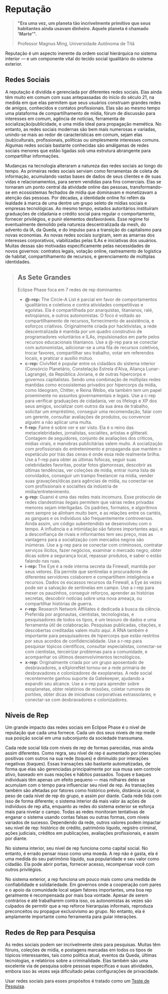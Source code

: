 # Reputação

> **"Era uma vez, um planeta tão incrivelmente primitivo que seus habitantes ainda usavam dinheiro. Aquele planeta é chamado 'Marte'".**
> 
> <p class="right-aligned">Professor Magnus Ming, Universidade Autônoma de Titã</p>
Reputação é um aspecto inerente da ordem social hierárquica no sistema interior — e um componente vital do tecido social igualitário do sistema exterior.

## Redes Sociais

A reputação é dividida e gerenciada por diferentes redes sociais. Elas ainda têm muito em comum com suas antepassadas do início do século 21, na medida em que elas permitem que seus usuários construam grandes redes de amigos, conhecidos e contatos profissionais. Elas são ao mesmo tempo uma plataforma de compartilhamento de mídia, fórum de discussão para interesses em comum, agência de notícias, ferramenta de socialização/publicidade, e uma mídia ideal para propagação memética. No entanto, as redes sociais modernas são bem mais numerosas e variadas, unindo-se mais ao redor de características em comum, sejam elas (sub)culturais, profissionais, políticas ou simplesmente interesses comuns. Algumas redes sociais bastante conhecidas são amálgamas de redes sociais menores que estão ligadas sob uma estrutura abrangente para compartilhar informações.

Mudanças na tecnologia alteraram a natureza das redes sociais ao longo do tempo. As primeiras redes sociais serviam como ferramentas de coleta de informação, acumulando vastas bases de dados de seus clientes e de suas vidas e relacionamentos, para serem vendidas para fins comerciais. Elas se tornaram um ponto central da atividade online das pessoas, transformando-se em ecossistemas fechados de mídia que dominavam e monetizavam a atenção das pessoas. Por décadas, a identidade online foi refém da lealdade à marca de uma dentre um grupo seleto de mídias sociais e empresas tecnológicas. Ao mesmo tempo, estados autoritários instituíram graduações de cidadania e crédito social para regular o comportamento, fornecer privilégios, e punir elementos desfavoráveis. Esse regime foi eventualmente demolido pela natureza descentralizada da mesh, do advento da IA, da Queda, e do impulso para a transição do capitalismo para novas economias. As novas redes sociais surgiram, sem as amarras dos interesses corporativos, viabilizadas pelas ILAs e iniciativas dos usuários. Muitas dessas são motivadas especificamente pelas necessidades de novos governos: contratos legais, votação online, rastreamento de logística de habitat, compartilhamento de recursos, e gerenciamento de múltiplas identidades.

<blockquote>

## As Sete Grandes

Eclipse Phase foca em 7 redes de rep dominantes:

- **@-rep:** The Circle-A List é parcial em favor de comportamentos igualitários e coletivos e contra atividades competitivas e egoístas. Ela é compartilhada por anarquistas, titanianos, ralé, extropianos, e outros autonomistas. O foco é voltado ao compartilhamento de recursos, fornecimento de assistência, e esforços criativos. Originalmente criada por hacktivistas, a rede descentralizada é mantida por um quadro construtivo de programadores voluntários e ILAs, impulsionados em parte pelos recursos educacionais titanianos. Use a @-rep para se conectar com autonomistas, adicionar-se a uma fila de recursos coletivos, trocar favores, compartilhar seu trabalho, votar em referendos locais, e praticar o auxílio mútuo.
- **c-rep:** CivivNet é popular entre os cidadãos do sistema interior (Consórcio Planetário, Constelação Estrela d'Alva, Aliança Lunar-Lagrange), da República Joviana, e de outras hipercorps e governos capitalistas. Sendo uma combinação de múltiplas redes mantidas como ecossistemas privados por hipercorps da mídia, como Ideogram, Chitter, e Reina Weibo, ela também tem um papel proeminente no assuntos governamentais e legais. Use a c-rep para verificar graduações de cidadania, ver os lifelogs e XP dos seus amigos, socializar com outros da sua área de trabalho, solicitar um empréstimo, conseguir uma recomendação, falar com um gerente, consultar avaliações de produtos, ou convencer alguém a não aplicar uma multa.
- **f-rep:** Fame é sobre ver e ser visto. Ela é o reino das metacelebridades, jornalistas, socialites, artistas e glitterati. Contagem de seguidores, conjunto de avaliações dos críticos, mídias virais, e manobras publicitárias valem muito. A socialização com profissionais do entretenimento e propaganda que mantém o espetáculo por trás das cenas é onde essa rede realmente brilha. Use a f-rep para obter as últimas fofocas, seguir suas celebridades favoritas, postar fotos glamorosas, descobrir as últimas tendências, ver coleções de mídia, entrar numa lista de convidados, conseguir um trampo freelancer na mídia, vender suas gravações/dicas para agências de mídia, ou conectar-se com profissionais e socialites da indústria de mídia/entretenimento.
- **g-rep:** Guanxi é uma das redes mais incomuns. Esse protocolo de redes clandestinas ilegais permitem que várias redes privadas menores sejam interligadas. Os padrões, formatos, e algoritmos nem sempre se alinham muito bem, e as relações entre os cartéis, as gangues e os indivíduos são frequentemente controversas. Ainda assim, um código subentendido se desenvolveu com o tempo. A influência e a intimidação são fatores importantes aqui, e a desconfiança de rivais e informantes tem seu preço, mas as vantagens para a socialização com mercados negros são inúmeras. Use a g-rep para se conectar com criminosos, contratar serviços ilícitos, fazer negócios, examinar o mercado negro, obter dicas sobre a segurança local, repassar produtos, e saber o estão falando nas ruas.
- **i-rep:** The Eye é a rede interna secreta da Firewall, mantida por seus vetores. Ela permite que sentinelas e procuradores de diferentes servidores colaborem e compartilhem inteligência e recursos. Dados os escassos recursos da Firewall, a Eye às vezes pode ser a salvação de sentinelas em campo. Use a i-rep para mexer os pauzinhos, conseguir reforços, aprender as histórias secretas, descobrir notícias sobre uma nova ameaça, ou compartilhar histórias de guerra.
- **r-rep:** Research Network Affiliates é dedicada à busca da ciência. Preferida por argonautas, cientistas, tecnologistas, e pesquisadores de todos os tipos, é um tesouro de dados e uma ferramenta útil de colaboração. Pesquisas publicadas, citações, e descobertas creditadas valem muito aqui. A RNA também é importante para pesquisadores de hipercorps que estão restritos por seus acordos de confidencialidade. Use a r-rep para pesquisar tópicos científicos, consultar especialistas, conectar-se com cientistas, terceirizar problemas para a comunidade, e acompanhar os últimos desenvolvimentos tecnológicos.
- **x-rep:** Originalmente criada por um grupo aposentado de desbravadores, a eXploreNet tornou-se a rede primária de desbravadores e colonizadores de exoplanetas. A rede social recentemente ganhou suporte da Gatekeeper, ajudando a expandir seu alcance. Use a x-rep para aprender sobre exoplanetas, obter relatórios de missões, coletar rumores de portões, obter dicas de iniciativas corporativas extrassolares, e conectar-se com desbravadores e colonizadores.

</blockquote>

## Níveis de Rep

Um grande impacto das redes sociais em Eclipse Phase é o nível de reputação que cada uma fornece. Cada um dos seus níveis de rep mede sua posição social em uma subconjunto da sociedade transumana.

Cada rede social lida com níveis de rep de formas parecidas, mas ainda assim diferentes. Como regra, seu nível de rep é aumentado por interações positivas com outros na sua rede (toques) e diminuído por interações negativas (baques). Essas transações são bastante automatizadas, de forma que elas são gerenciadas principalmente por sua musa sem controle ativo, baseado em suas reações e hábitos passados. Toques e baques individuais têm apenas um efeito pequeno — mas milhares deles se acumulam com o tempo para influenciar seu nível de rep. As transações também são afetadas por fatores como histórico prévio, distância social, o peso de cada nível de rep do grupo, e assim por diante. Cada rede lida com isso de forma diferente; o sistema interior dá mais valor às ações de indivíduos de rep alta, enquanto as redes do sistema exterior se esforça mais para nivelar o campo. Todas as redes monitoram tentativas de enganar o sistema usando contas falsas ou outras formas, com níveis variados de sucesso. Dependendo da rede, outros valores podem impactar seu nível de rep: histórico de crédito, patrimônio líquido, registro criminal, ações judiciais, créditos em publicações, avaliações profissionais, e assim por diante.

No sistema interior, seu nível de rep funciona como capital social. No entanto, é errado pensar nisso como uma moeda. A rep não é gasta, ela é uma medida do seu patrimônio líquido, sua popularidade e seu valor como cidadão. Ela pode abrir portas, fornecer acesso, recompensar você com outros privilégios.

No sistema exterior, a rep funciona um pouco mais como uma medida de confiabilidade e solidariedade. Em governos onde a cooperação com pares e o apoio da comunidade local sejam fatores importantes, uma boa rep geralmente é recompensada por mais boa vontade. Apesar de serem contrários e até trabalharem contra isso, os autonomistas às vezes são culpados de permitir que a rep reforce hierarquias informais, reproduza preconceitos ou propague exclusivismo ao grupo. No entanto, ela é amplamente importante como ferramenta para guiar interações.

## Redes de Rep para Pesquisa

As redes sociais podem ser incrivelmente úteis para pesquisas. Muitas têm fóruns, coleções de mídia, e postagens marcadas em todos os tipos de tópicos interessantes, tais como política atual, eventos da Queda, últimas tecnologias, e relatórios sobre a criminalidade. Elas também são uma excelente via de pesquisa sobre pessoas específicas e suas atividades, embora isso às vezes seja dificultado pelas configurações de privacidade.

Usar redes sociais para esses propósitos é tratado como um [Teste de Pesquisa](../13/09-online-research.md#research-tests).

